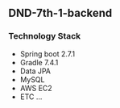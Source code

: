 ## DND-7th-1-backend

### Technology Stack 
- Spring boot 2.7.1
- Gradle 7.4.1
- Data JPA
- MySQL
- AWS EC2
- ETC ...
